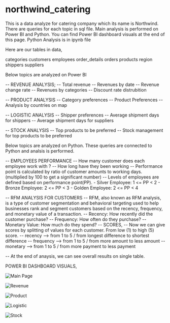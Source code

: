 # northwind_catering
This is a data analyze for catering company which its name is Northwind. 
There are queries for each topic in sql file. 
Main analysis is performed on Power BI and Python. You can find Power BI dashboard visuals at the end of this page.
Python Analysis is in ipynb file

Here are our tables in data,

categories
customers
employees
order_details
orders
products
region
shippers
suppliers

Below topics are analyzed on Power BI 

-- REVENUE ANALYSIS; 
-- Total revenue
-- Revenues by date 
-- Revenue change rate
-- Revenues by categories
-- Discount rate distrubition

-- PRODUCT ANALYSIS
-- Category preferences 
-- Product Preferences
-- Analysis by countries on map 

-- LOGISTIC ANALYSIS
-- Shipper preferences
-- Average shipment days for shippers
-- Average shipment days for suppliers

-- STOCK ANALYSIS
-- Top products to be preferred 
-- Stock management for top products to be preferred


Below topics are analyzed on Python. These queries are connected to Python and analsis is performed. 

-- EMPLOYEES PERFORMANCE 
-- How many customer does each employee work with ?
-- How long have they been working 
-- Performance point is calculated by ratio of customer amounts to working days. (multiplied by 100 to get a significant number)
-- Levels of employees are defined based on performance point(PP). 
     - Silver Employee: 1 <= PP < 2
     - Bronze Employee: 2 <= PP < 3
     - Golden Employee: 2 <= PP < 4 


-- RFM ANALYSIS FOR CUSTOMERS 
-- RFM, also known as RFM analysis, is a type of customer segmentation and behavioral targeting used to help businesses rank and segment customers based on the recency, frequency, and monetary value of a transaction. 
-- Recency: How recently did the customer purchase?
-- Frequency: How often do they purchase?
-- Monetary Value: How much do they spend?
-- SCORES, 
-- Now we can give scores by splitting of values for each customer.  From low (1) to high (5) score. 
-- recency   --> from 1 to 5 / from longest difference to shortest difference 
-- frequency --> from 1 to 5 / from more amount to less amount
-- monetary  --> from 1 to 5 / from more payment to less payment

-- At the end of anaysis, we can see overall results on single table. 


POWER BI DASHBOARD VISUALS,

![Main Page](https://github.com/user-attachments/assets/9b5cba58-a09e-4452-b7f5-e2fd9908f175)

![Revenue](https://github.com/user-attachments/assets/4421e90a-4f11-4def-aff3-9d58b8fb8476)

![Product](https://github.com/user-attachments/assets/4b97bca7-2fb8-4ef0-8fe5-4e17ebaa4e60)

![Logistic](https://github.com/user-attachments/assets/15892c81-028e-42bb-b6d3-0b37a2453a39)

![Stock](https://github.com/user-attachments/assets/7e29f529-4166-44b9-944d-33d58cacbe94)

